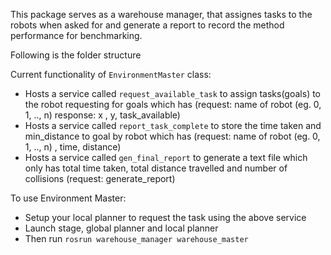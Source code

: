 This package serves as a warehouse manager, that assignes tasks to the robots when asked for and generate a report to record the method performance for benchmarking.

Following is the folder structure



Current functionality of `EnvironmentMaster` class:

* Hosts a service called `request_available_task` to assign tasks(goals) to the robot requesting for goals which has (request: <string>name of robot (eg. 0, 1, .., n) response: <float> x , <float> y, <bool> task_available)
* Hosts a service called `report_task_complete` to store the time taken and min_distance to goal by robot which has (request: <string>name of robot (eg. 0, 1, .., n) , <float>time, <float>distance)
* Hosts a service called `gen_final_report` to generate a text file which only has total time taken, total distance travelled and number of collisions (request: <bool> generate_report)

To use Environment Master:
- Setup your local planner to request the task using the above service
- Launch stage, global planner and local planner
- Then run `rosrun warehouse_manager warehouse_master`
